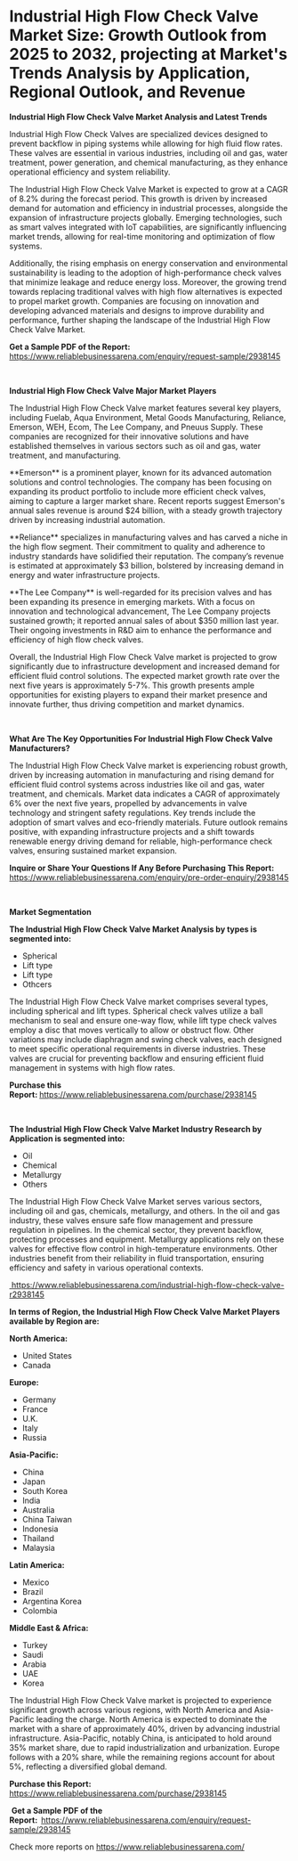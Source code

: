 <p><h1>Industrial High Flow Check Valve Market Size: Growth Outlook from 2025 to 2032, projecting at Market's Trends Analysis by Application, Regional Outlook, and Revenue</h1></p><p><strong>Industrial High Flow Check Valve Market Analysis and Latest Trends</strong></p>
<p><p>Industrial High Flow Check Valves are specialized devices designed to prevent backflow in piping systems while allowing for high fluid flow rates. These valves are essential in various industries, including oil and gas, water treatment, power generation, and chemical manufacturing, as they enhance operational efficiency and system reliability.</p><p>The Industrial High Flow Check Valve Market is expected to grow at a CAGR of 8.2% during the forecast period. This growth is driven by increased demand for automation and efficiency in industrial processes, alongside the expansion of infrastructure projects globally. Emerging technologies, such as smart valves integrated with IoT capabilities, are significantly influencing market trends, allowing for real-time monitoring and optimization of flow systems.</p><p>Additionally, the rising emphasis on energy conservation and environmental sustainability is leading to the adoption of high-performance check valves that minimize leakage and reduce energy loss. Moreover, the growing trend towards replacing traditional valves with high flow alternatives is expected to propel market growth. Companies are focusing on innovation and developing advanced materials and designs to improve durability and performance, further shaping the landscape of the Industrial High Flow Check Valve Market.</p></p>
<p><strong>Get a Sample PDF of the Report:&nbsp;</strong> <a href="https://www.reliablebusinessarena.com/enquiry/request-sample/2938145?utm_campaign=2206&utm_medium=2&utm_source=Github&utm_content=ia&utm_term=14032025&utm_id=industrial-high-flow-check-valve">https://www.reliablebusinessarena.com/enquiry/request-sample/2938145</a></p>
<p>&nbsp;</p>
<p><strong>Industrial High Flow Check Valve Major Market Players</strong></p>
<p><p>The Industrial High Flow Check Valve market features several key players, including Fuelab, Aqua Environment, Metal Goods Manufacturing, Reliance, Emerson, WEH, Ecom, The Lee Company, and Pneuus Supply. These companies are recognized for their innovative solutions and have established themselves in various sectors such as oil and gas, water treatment, and manufacturing.</p><p>**Emerson** is a prominent player, known for its advanced automation solutions and control technologies. The company has been focusing on expanding its product portfolio to include more efficient check valves, aiming to capture a larger market share. Recent reports suggest Emerson's annual sales revenue is around $24 billion, with a steady growth trajectory driven by increasing industrial automation.</p><p>**Reliance** specializes in manufacturing valves and has carved a niche in the high flow segment. Their commitment to quality and adherence to industry standards have solidified their reputation. The company’s revenue is estimated at approximately $3 billion, bolstered by increasing demand in energy and water infrastructure projects.</p><p>**The Lee Company** is well-regarded for its precision valves and has been expanding its presence in emerging markets. With a focus on innovation and technological advancement, The Lee Company projects sustained growth; it reported annual sales of about $350 million last year. Their ongoing investments in R&D aim to enhance the performance and efficiency of high flow check valves.</p><p>Overall, the Industrial High Flow Check Valve market is projected to grow significantly due to infrastructure development and increased demand for efficient fluid control solutions. The expected market growth rate over the next five years is approximately 5-7%. This growth presents ample opportunities for existing players to expand their market presence and innovate further, thus driving competition and market dynamics.</p></p>
<p>&nbsp;</p>
<p><strong>What Are The Key Opportunities For Industrial High Flow Check Valve Manufacturers?</strong></p>
<p><p>The Industrial High Flow Check Valve market is experiencing robust growth, driven by increasing automation in manufacturing and rising demand for efficient fluid control systems across industries like oil and gas, water treatment, and chemicals. Market data indicates a CAGR of approximately 6% over the next five years, propelled by advancements in valve technology and stringent safety regulations. Key trends include the adoption of smart valves and eco-friendly materials. Future outlook remains positive, with expanding infrastructure projects and a shift towards renewable energy driving demand for reliable, high-performance check valves, ensuring sustained market expansion.</p></p>
<p><strong>Inquire or Share Your Questions If Any Before Purchasing This Report:</strong> <a href="https://www.reliablebusinessarena.com/enquiry/pre-order-enquiry/2938145?utm_campaign=2206&utm_medium=2&utm_source=Github&utm_content=ia&utm_term=14032025&utm_id=industrial-high-flow-check-valve">https://www.reliablebusinessarena.com/enquiry/pre-order-enquiry/2938145</a></p>
<p>&nbsp;</p>
<p><strong>Market Segmentation</strong></p>
<p><strong>The Industrial High Flow Check Valve Market Analysis by types is segmented into:</strong></p>
<p><ul><li>Spherical</li><li>Lift type</li><li>Lift type</li><li>Othcers</li></ul></p>
<p><p>The Industrial High Flow Check Valve market comprises several types, including spherical and lift types. Spherical check valves utilize a ball mechanism to seal and ensure one-way flow, while lift type check valves employ a disc that moves vertically to allow or obstruct flow. Other variations may include diaphragm and swing check valves, each designed to meet specific operational requirements in diverse industries. These valves are crucial for preventing backflow and ensuring efficient fluid management in systems with high flow rates.</p></p>
<p><strong>Purchase this Report:&nbsp;</strong><a href="https://www.reliablebusinessarena.com/purchase/2938145?utm_campaign=2206&utm_medium=2&utm_source=Github&utm_content=ia&utm_term=14032025&utm_id=industrial-high-flow-check-valve">https://www.reliablebusinessarena.com/purchase/2938145</a></p>
<p>&nbsp;</p>
<p><strong>The Industrial High Flow Check Valve Market Industry Research by Application is segmented into:</strong></p>
<p><ul><li>Oil</li><li>Chemical</li><li>Metallurgy</li><li>Others</li></ul></p>
<p><p>The Industrial High Flow Check Valve Market serves various sectors, including oil and gas, chemicals, metallurgy, and others. In the oil and gas industry, these valves ensure safe flow management and pressure regulation in pipelines. In the chemical sector, they prevent backflow, protecting processes and equipment. Metallurgy applications rely on these valves for effective flow control in high-temperature environments. Other industries benefit from their reliability in fluid transportation, ensuring efficiency and safety in various operational contexts.</p></p>
<p><a href="https://www.reliablebusinessarena.com/industrial-high-flow-check-valve-r2938145?utm_campaign=2206&utm_medium=2&utm_source=Github&utm_content=ia&utm_term=14032025&utm_id=industrial-high-flow-check-valve">&nbsp;https://www.reliablebusinessarena.com/industrial-high-flow-check-valve-r2938145</a></p>
<p><strong>In terms of Region, the Industrial High Flow Check Valve Market Players available by Region are:</strong></p>
<p>
    <p> <strong> North America: </strong>
        <ul>
            <li>United States</li>
            <li>Canada</li>
        </ul>
        </p> 
    <p> <strong> Europe: </strong>
        <ul>
            <li>Germany</li>
            <li>France</li>
            <li>U.K.</li>
            <li>Italy</li>
            <li>Russia</li>
        </ul>
        </p> 
    <p> <strong> Asia-Pacific: </strong>
        <ul>
            <li>China</li>
            <li>Japan</li>
            <li>South Korea</li>
            <li>India</li>
            <li>Australia</li>
            <li>China Taiwan</li>
            <li>Indonesia</li>
            <li>Thailand</li>
            <li>Malaysia</li>
        </ul>
        </p> 
    <p> <strong> Latin America: </strong>
        <ul>
            <li>Mexico</li>
            <li>Brazil</li>
            <li>Argentina Korea</li>
            <li>Colombia</li>
        </ul>
        </p> 
    <p> <strong> Middle East & Africa: </strong>
        <ul>
            <li>Turkey</li>
            <li>Saudi</li>
            <li>Arabia</li>
            <li>UAE</li>
            <li>Korea</li>
        </ul>
    </p>
    </p>
<p><p>The Industrial High Flow Check Valve market is projected to experience significant growth across various regions, with North America and Asia-Pacific leading the charge. North America is expected to dominate the market with a share of approximately 40%, driven by advancing industrial infrastructure. Asia-Pacific, notably China, is anticipated to hold around 35% market share, due to rapid industrialization and urbanization. Europe follows with a 20% share, while the remaining regions account for about 5%, reflecting a diversified global demand.</p></p>
<p><strong>Purchase this Report: </strong><a href="https://www.reliablebusinessarena.com/purchase/2938145?utm_campaign=2206&utm_medium=2&utm_source=Github&utm_content=ia&utm_term=14032025&utm_id=industrial-high-flow-check-valve">https://www.reliablebusinessarena.com/purchase/2938145</a></p>
<p>&nbsp;<strong>Get a Sample PDF of the Report:&nbsp;&nbsp;</strong><a href="https://www.reliablebusinessarena.com/enquiry/request-sample/2938145?utm_campaign=2206&utm_medium=2&utm_source=Github&utm_content=ia&utm_term=14032025&utm_id=industrial-high-flow-check-valve">https://www.reliablebusinessarena.com/enquiry/request-sample/2938145</a></p>
<p><strong></strong></p>
<p>Check more reports on <a href="https://www.reliablebusinessarena.com/?utm_campaign=2206&utm_medium=2&utm_source=Github&utm_content=ia&utm_term=14032025&utm_id=industrial-high-flow-check-valve">https://www.reliablebusinessarena.com/</a></p>